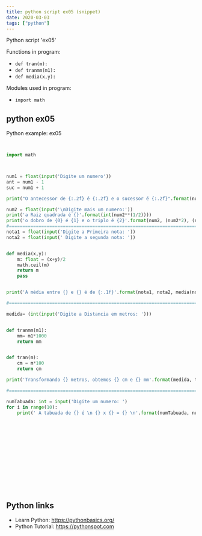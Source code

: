 ```yaml
---
title: python script ex05 (snippet)
date: 2020-03-03
tags: ["python"]
---
```

Python script 'ex05'

Functions in program: 
* `def tran(m):`
* `def tranmm(m1):`
* `def media(x,y):`

Modules used in program: 
* `import math`

## python ex05

Python example: ex05

```python


import math



num1 = float(input('Digite um numero'))
ant = num1 - 1
suc = num1 + 1

print("O antecessor de {:.2f} é {:.2f} e o sucessor é {:.2f}".format(num1, ant, suc))

num2 = float(input('\nDigite mais um numero:'))
print('a Raiz quadrada é {}'.format(int(num2**(1/2))))
print('o dobro de {0} é {1} e o triplo é {2}'.format(num2, (num2*2), (num2*3)))
#===============================================================================================
nota1 = float(input('Digite a Primeira nota: '))
nota2 = float(input(' Digite a segunda nota: '))


def media(x,y):
    m: float = (x+y)/2
    math.ceil(m)
    return m
    pass


print('A média entre {} e {} é de {:.1f}'.format(nota1, nota2, media(nota1,nota2)))

#================================================================================================

medida= (int(input('Digite a Distancia em metros: ')))


def tranmm(m1):
    mm= m1*1000
    return mm


def tran(m):
    cm = m*100
    return cm

print('Transformando {} metros, obtemos {} cm e {} mm'.format(medida, tran(medida), tranmm(medida)))

#================================================================================================

numTabuada: int = input('Digite um numero: ')
for i in range(10):
    print(' A tabuada de {} é \n {} x {} = {} \n'.format(numTabuada, numTabuada, i, (numTabuada*i)))
















```

## Python links

- Learn Python: https://pythonbasics.org/
- Python Tutorial: https://pythonspot.com
